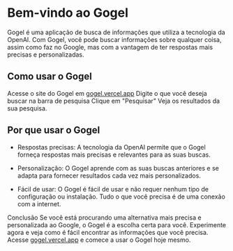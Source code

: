# Bem-vindo ao Gogel

Gogel é uma aplicação de busca de informações que utiliza a tecnologia da OpenAI. Com Gogel, você pode buscar informações sobre qualquer coisa, assim como faz no Google, mas com a vantagem de ter respostas mais precisas e personalizadas.

## Como usar o Gogel
Acesse o site do Gogel em [gogel.vercel.app](https://gogel.vercel.app/)
Digite o que você deseja buscar na barra de pesquisa
Clique em "Pesquisar"
Veja os resultados da sua pesquisa.

## Por que usar o Gogel

* Respostas precisas: 
   A tecnologia da OpenAI permite que o Gogel forneça respostas mais precisas e relevantes para as suas buscas.

* Personalização: 
   O Gogel aprende com as suas buscas anteriores e se adapta para fornecer resultados cada vez mais personalizados.

* Fácil de usar:
    O Gogel é fácil de usar e não requer nenhum tipo de configuração ou instalação. Tudo o que você precisa é de uma conexão com a internet.

Conclusão
Se você está procurando uma alternativa mais precisa e personalizada ao Google, o Gogel é a escolha certa para você. Experimente agora e veja como é fácil encontrar as informações que você precisa. Acesse [gogel.vercel.app](https://gogel.vercel.app/) e comece a usar o Gogel hoje mesmo.

